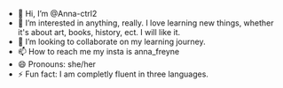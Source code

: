 - 👋 Hi, I’m @Anna-ctrl2
- 👀 I’m interested in anything, really. I love learning new things, whether it's about art, books, history, ect. I will like it.
- 💞️ I’m looking to collaborate on my learning journey.
- 📫 How to reach me my insta is anna_freyne
- 😄 Pronouns: she/her
- ⚡ Fun fact: I am completly fluent in three languages.

<!---
Anna-ctrl2/Anna-ctrl2 is a ✨ special ✨ repository because its `README.md` (this file) appears on your GitHub profile.
You can click the Preview link to take a look at your changes.
--->
